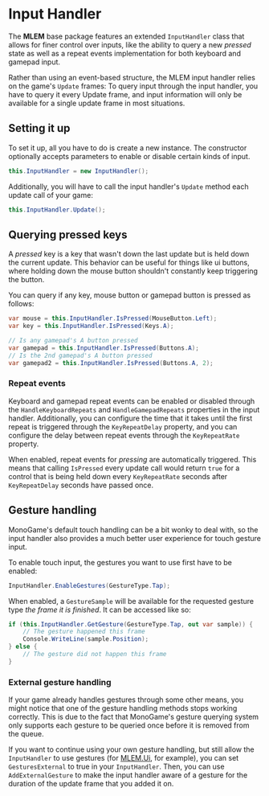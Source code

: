 # Input Handler

The **MLEM** base package features an extended `InputHandler` class that allows for finer control over inputs, like the ability to query a new *pressed* state as well as a repeat events implementation for both keyboard and gamepad input.

Rather than using an event-based structure, the MLEM input handler relies on the game's `Update` frames: To query input through the input handler, you have to query it every Update frame, and input information will only be available for a single update frame in most situations.

## Setting it up
To set it up, all you have to do is create a new instance. The constructor optionally accepts parameters to enable or disable certain kinds of input.
```cs
this.InputHandler = new InputHandler();
```
Additionally, you will have to call the input handler's `Update` method each update call of your game:
```cs
this.InputHandler.Update();
```

## Querying pressed keys
A *pressed* key is a key that wasn't down the last update but is held down the current update. This behavior can be useful for things like ui buttons, where holding down the mouse button shouldn't constantly keep triggering the button.

You can query if any key, mouse button or gamepad button is pressed as follows:
```cs
var mouse = this.InputHandler.IsPressed(MouseButton.Left);
var key = this.InputHandler.IsPressed(Keys.A);

// Is any gamepad's A button pressed
var gamepad = this.InputHandler.IsPressed(Buttons.A);
// Is the 2nd gamepad's A button pressed
var gamepad2 = this.InputHandler.IsPressed(Buttons.A, 2);
```

### Repeat events
Keyboard and gamepad repeat events can be enabled or disabled through the `HandleKeyboardRepeats` and `HandleGamepadRepeats` properties in the input handler. Additionally, you can configure the time that it takes until the first repeat is triggered through the `KeyRepeatDelay` property, and you can configure the delay between repeat events through the `KeyRepeatRate` property.

When enabled, repeat events for *pressing* are automatically triggered. This means that calling `IsPressed` every update call would return `true` for a control that is being held down every `KeyRepeatRate` seconds after `KeyRepeatDelay` seconds have passed once.

## Gesture handling
MonoGame's default touch handling can be a bit wonky to deal with, so the input handler also provides a much better user experience for touch gesture input.

To enable touch input, the gestures you want to use first have to be enabled:
```cs
InputHandler.EnableGestures(GestureType.Tap);
```

When enabled, a `GestureSample` will be available for the requested gesture type *the frame it is finished*. It can be accessed like so:
```cs
if (this.InputHandler.GetGesture(GestureType.Tap, out var sample)) {
    // The gesture happened this frame
    Console.WriteLine(sample.Position);
} else {
    // The gesture did not happen this frame
}
```

### External gesture handling
If your game already handles gestures through some other means, you might notice that one of the gesture handling methods stops working correctly. This is due to the fact that MonoGame's gesture querying system only supports each gesture to be queried once before it is removed from the queue.

If you want to continue using your own gesture handling, but still allow the `InputHandler` to use gestures (for [MLEM.Ui](ui.md), for example), you can set `GesturesExternal` to true in your `InputHandler`. Then, you can use `AddExternalGesture` to make the input handler aware of a gesture for the duration of the update frame that you added it on.
